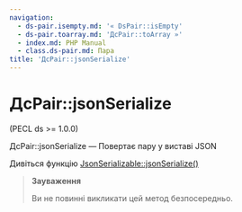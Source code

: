 ```yaml
---
navigation:
  - ds-pair.isempty.md: '« DsPair::isEmpty'
  - ds-pair.toarray.md: 'ДсPair::toArray »'
  - index.md: PHP Manual
  - class.ds-pair.md: Пара
title: 'ДсPair::jsonSerialize'
---
```

# ДсPair::jsonSerialize

(PECL ds >= 1.0.0)

ДсPair::jsonSerialize — Повертає пару у виставі JSON

Дивіться функцію [JsonSerializable::jsonSerialize()](jsonserializable.jsonserialize.md)

> **Зауваження**
> 
> Ви не повинні викликати цей метод безпосередньо.

